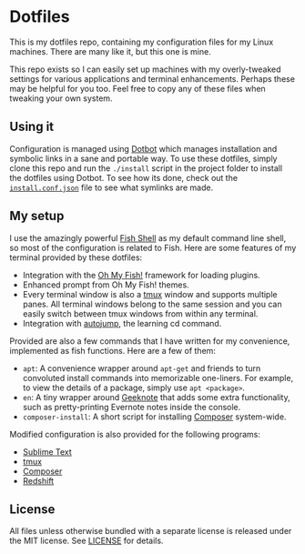 # Dotfiles
This is my dotfiles repo, containing my configuration files for my Linux machines. There are many like
it, but this one is mine.

This repo exists so I can easily set up machines with my overly-tweaked settings for various applications
and terminal enhancements. Perhaps these may be helpful for you too. Feel free to copy any of these files
when tweaking your own system.

## Using it
Configuration is managed using [Dotbot](http://github.com/anishathalye/dotbot) which manages installation
and symbolic links in a sane and portable way. To use these dotfiles, simply clone this repo and run the
`./install` script in the project folder to install the dotfiles using Dotbot. To see how its done, check
out the [`install.conf.json`](install.conf.json) file to see what symlinks are made.

## My setup
I use the amazingly powerful [Fish Shell](http://fishshell.com) as my default command line shell, so most
of the configuration is related to Fish. Here are some features of my terminal provided by these
dotfiles:

- Integration with the [Oh My Fish!](http://github.com/bpinto/oh-my-fish) framework for loading plugins.
- Enhanced prompt from Oh My Fish! themes.
- Every terminal window is also a [tmux](http://tmux.sourceorge.net) window and supports multiple panes.
  All terminal windows belong to the same session and you can easily switch between tmux windows from
  within any terminal.
- Integration with [autojump](http://github.com/joelthelion/autojump), the learning cd command.

Provided are also a few commands that I have written for my convenience, implemented as fish functions.
Here are a few of them:

- `apt`: A convenience wrapper around `apt-get` and friends to turn convoluted install commands into
  memorizable one-liners. For example, to view the details of a package, simply use `apt <package>`.
- `en`: A tiny wrapper around [Geeknote](http://www.geeknote.me/) that adds some extra functionality,
  such as pretty-printing Evernote notes inside the console.
- `composer-install`: A short script for installing [Composer](http://getcomposer.org) system-wide.

Modified configuration is also provided for the following programs:

- [Sublime Text](http://www.sublimetext.com)
- [tmux](http://tmux.sourceorge.net)
- [Composer](http://getcomposer.org)
- [Redshift](http://jonls.dk/redshift/)

## License
All files unless otherwise bundled with a separate license is released under the MIT license. See
[LICENSE](LICENSE) for details.

